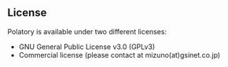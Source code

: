 ## License

Polatory is available under two different licenses:

* GNU General Public License v3.0 (GPLv3)
* Commercial license (please contact at mizuno(at)gsinet.co.jp)
